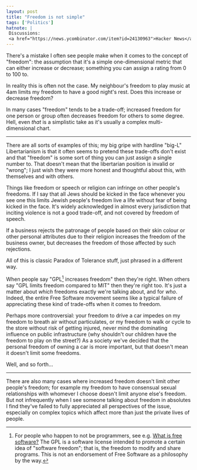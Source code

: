```yaml
---
layout: post
title: "Freedom is not simple"
tags: ['Politics']
hatnote: |
 Discussions:
 <a href="https://news.ycombinator.com/item?id=24130963">Hacker News</a>
---
```


There's a mistake I often see people make when it comes to the concept of
"freedom": the assumption that it's a simple one-dimensional metric that can
either increase or decrease; something you can assign a rating from 0 to 100 to.

In reality this is often not the case. My neighbour's freedom to play music at
4am limits my freedom to have a good night's rest. Does this increase or
decrease freedom?

In many cases "freedom" tends to be a trade-off; increased freedom for one
person or group often decreases freedom for others to some degree. Hell, even
*that* is a simplistic take as it's usually a complex multi-dimensional chart.

---

There are all sorts of examples of this; my big gripe with hardline "big-L"
Libertarianism is that it often seems to pretend these trade-offs don't exist
and that "freedom" is some sort of thing you can just assign a single number to.
That doesn't mean that the libertarian position is invalid or "wrong"; I just
wish they were more honest and thoughtful about this, with themselves and with
others.

Things like freedom or speech or religion can infringe on other people's
freedoms. If I say that all Jews should be kicked in the face whenever you see
one this limits Jewish people's freedom live a life without fear of being kicked
in the face. It's widely acknowledged in almost every jurisdiction that inciting
violence is not a good trade-off, and not covered by freedom of speech.

If a business rejects the patronage of people based on their skin colour or
other personal attributes due to their religion increases the freedom of the
business owner, but decreases the freedom of those affected by such rejections.

All of this is classic Paradox of Tolerance stuff, just phrased in a different
way.

When people say "GPL[^gpl] increases freedom" then they're right. When others
say "GPL limits freedom compared to MIT" then they're right too. It's just a
matter about *which* freedoms exactly we're talking about, and for *who*.
Indeed, the entire Free Software movement seems like a typical failure of
appreciating these kind of trade-offs when it comes to freedom.

[^gpl]: For people who happen to not be programmers, see e.g.
        [What is free software?](https://www.fsf.org/about/what-is-free-software)
        The GPL is a software license intended to promote a certain idea of
        "software freedom"; that is, the freedom to modify and share programs.
        This is not an endorsement of Free Software as a philosophy by the way.

Perhaps more controversial: your freedom to drive a car impedes on my freedom to
breath air without particulates, or my freedom to walk or cycle to the store
without risk of getting injured, never mind the dominating influence on public
infrastructure (why shouldn't our children have the freedom to play on the
street?) As a society we've decided that the personal freedom of owning a car is
more important, but that doesn't mean it doesn't limit some freedoms.

Well, and so forth...

---

There are also many cases where increased freedom doesn't limit other people's
freedom; for example my freedom to have consensual sexual relationships with
whomever I choose doesn't limit anyone else's freedom. But not infrequently when
I see someone talking about freedom in absolutes I find they've failed to fully
appreciated all perspectives of the issue, especially on complex topics which
affect more than just the private lives of people.
